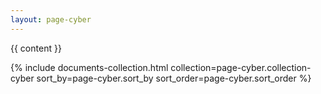 ```yaml
---
layout: page-cyber
---
```


{{ content }}

<div class="entries-{{ page.entries_layout | default: 'list' }}">
  {% include documents-collection.html collection=page-cyber.collection-cyber sort_by=page-cyber.sort_by sort_order=page-cyber.sort_order %}
</div>
